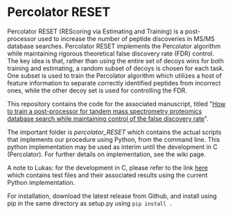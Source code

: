 # Percolator RESET

Percolator RESET (REScoring via Estimating and Training) is a post-processor used to increase the number of peptide discoveries in MS/MS database searches. Percolator RESET implements the Percolator algorithm while maintaining rigorous theoretical false discovery rate (FDR) control. The key idea is that, rather than using the entire set of decoys wins for both training and estimating, a random subset of decoys is chosen for each task. One subset is used to train the Percolator algorithm which utilizes a host of feature information to separate correctly identified peptides from incorrect ones, while the other decoy set is used for controlling the FDR.

This repository contains the code for the associated manuscript, titled "[How to train a post-processor for tandem mass spectrometry proteomics database search while maintaining control of the false discovery rate](https://www.biorxiv.org/content/10.1101/2023.10.26.564068v1)". 

The important folder is *percolator_RESET* which contains the actual scripts that implements our procedure using Python, from the command line. This python implementation may be used as interim until the development in C (Percolator). For further details on implementation, see the wiki page.

A note to Lukas: for the development in C, please refer to the link [here](https://unisydneyedu-my.sharepoint.com/:f:/g/personal/jfre0619_uni_sydney_edu_au/Et239lX9DY9LjFA4GtfyHvQBMDRZbCc8dcU2QDaE_2mDPw?e=gUJDXR) which contains test files and their associated results using the current Python implementation.

For installation, download the latest release from Github, and install using pip in the same directory as setup.py using `pip install .`
